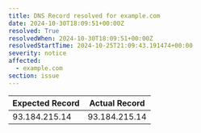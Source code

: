 ```yaml
---
title: DNS Record resolved for example.com
date: 2024-10-30T18:09:51+00:00Z
resolved: True
resolvedWhen: 2024-10-30T18:09:51+00:00Z
resolvedStartTime: 2024-10-25T21:09:43.191474+00:00
severity: notice
affected:
  - example.com
section: issue
---
```


| Expected Record  | Actual Record  |
|------------------|----------------|
| 93.184.215.14 | 93.184.215.14 |

